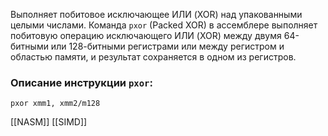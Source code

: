 Выполняет побитовое исключающее ИЛИ (XOR) над упакованными целыми числами. Команда `pxor` (Packed XOR) в ассемблере выполняет побитовую операцию исключающего ИЛИ (XOR) между двумя 64-битными или 128-битными регистрами или между регистром и областью памяти, и результат сохраняется в одном из регистров.

### Описание инструкции `pxor`:

`pxor xmm1, xmm2/m128`

[[NASM]]
[[SIMD]]